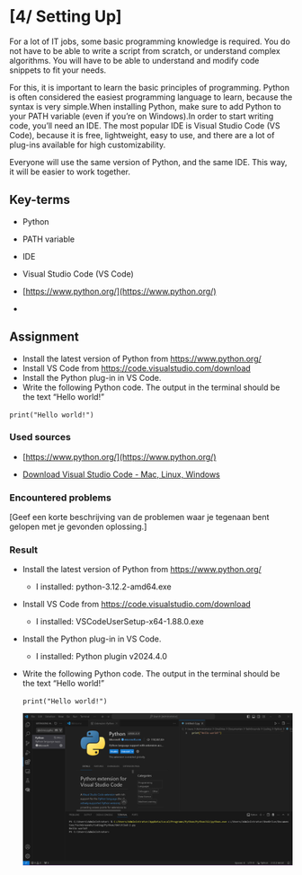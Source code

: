 # [4/ Setting Up]

For a lot of IT jobs, some basic programming knowledge is required. You do not have to be able to write a script from scratch, or understand complex algorithms. You will have to be able to understand and modify code snippets to fit your needs.

For this, it is important to learn the basic principles of programming. Python is often considered the easiest programming language to learn, because the syntax is very simple.When installing Python, make sure to add Python to your PATH variable (even if you’re on Windows).In order to start writing code, you’ll need an IDE. The most popular IDE is Visual Studio Code (VS Code), because it is free, lightweight, easy to use, and there are a lot of plug-ins available for high customizability.

Everyone will use the same version of Python, and the same IDE. This way, it will be easier to work together.

## Key-terms

- Python

- PATH variable

- IDE

- Visual Studio Code (VS Code)

- [https://www.python.org/](https://www.python.org/)

- 

## Assignment

- Install the latest version of Python from https://www.python.org/
- Install VS Code from https://code.visualstudio.com/download
- Install the Python plug-in in VS Code.
- Write the following Python code. The output in the terminal should be the text “Hello world!”  

`print("Hello world!")`

### Used sources

- [https://www.python.org/](https://www.python.org/)

- [Download Visual Studio Code - Mac, Linux, Windows](https://code.visualstudio.com/download)

### Encountered problems

[Geef een korte beschrijving van de problemen waar je tegenaan bent gelopen met je gevonden oplossing.]

### Result

- Install the latest version of Python from https://www.python.org/
  
  - I installed:  python-3.12.2-amd64.exe

- Install VS Code from https://code.visualstudio.com/download
  
  - I installed: VSCodeUserSetup-x64-1.88.0.exe

- Install the Python plug-in in VS Code.
  
  - I installed: Python plugin v2024.4.0

- Write the following Python code. The output in the terminal should be the text “Hello world!”  
  
  `print("Hello world!")`
  
  ![python_hello.png](python_hello.png)
